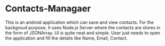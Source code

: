 # Contacts-Managaer
 
This is an android application which can save and view contacts.
For the backgroud purpose, it uses Node.js Server where the contacts are stores in the form of JSONArray.
UI is quite neat and simple. User just needs to  open the application and fill the details like Name, Email, Contact.
